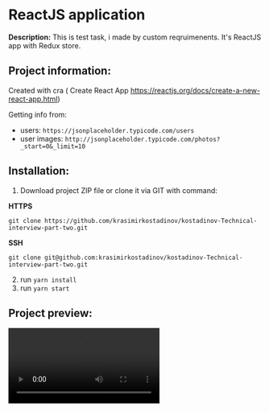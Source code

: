 # ReactJS application 

__Description:__
This is test task, i made by custom reqruimenents. It's ReactJS app with Redux store. 


Project information:
-------------
  Created with cra ( Create React App https://reactjs.org/docs/create-a-new-react-app.html)
  
  Getting info from:
  - users: `https://jsonplaceholder.typicode.com/users`
  - user images: `http://jsonplaceholder.typicode.com/photos?_start=0&_limit=10`
  
Installation:
-------------
  1. Download project ZIP file or clone it via GIT with command:
  
  __HTTPS__
  ```
  git clone https://github.com/krasimirkostadinov/kostadinov-Technical-interview-part-two.git
  ```
  
  __SSH__
  ```
  git clone git@github.com:krasimirkostadinov/kostadinov-Technical-interview-part-two.git
  ```
  2. run ```yarn install```
  3. run ```yarn start```

Project preview:
----------------
  ![Demo Video](/public/demo/egt-demo.mkv "Demo video")
